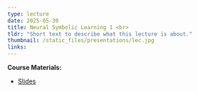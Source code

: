 ```yaml
---
type: lecture
date: 2025-05-30
title: Neural Symbolic Learning 1 <br>
tldr: "Short text to describe what this lecture is about."
thumbnail: /static_files/presentations/lec.jpg
links: 
---
```

**Course Materials:**
- [Slides](https://ml-graph.github.io/spring-2025/static_files/presentations/8-Neural-Symbolic-Learning1.pdf)
